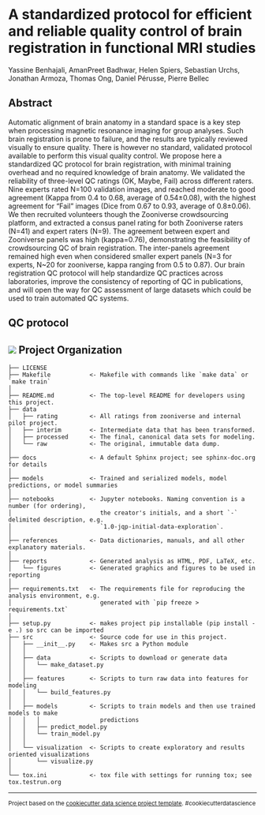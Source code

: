 A standardized protocol for efficient and reliable quality control of brain registration in functional MRI studies
==============================
Yassine Benhajali, AmanPreet Badhwar, Helen Spiers, Sebastian Urchs, Jonathan Armoza, Thomas Ong, Daniel Pérusse, Pierre Bellec

Abstract
---------
Automatic alignment of brain anatomy in a standard space is a key step when processing magnetic resonance imaging for group analyses. Such brain registration is prone to failure, and the results are typically reviewed visually to ensure quality. There is however no standard, validated protocol available to perform this visual quality control. We propose here a standardized QC protocol for brain registration, with minimal training overhead and no required knowledge of brain anatomy. We validated the reliability of three-level QC ratings (OK, Maybe, Fail) across different raters. Nine experts rated N=100 validation images, and reached moderate to good agreement (Kappa from 0.4 to 0.68, average of 0.54±0.08), with the highest agreement for “Fail” images (Dice from 0.67 to 0.93, average of 0.8±0.06). We then recruited volunteers though the Zooniverse crowdsourcing platform, and extracted a consus panel rating for both Zooniverse raters (N=41) and expert raters (N=9). The agreement between expert and Zooniverse panels was high (kappa=0.76), demonstrating the feasibility of crowdsourcing QC of brain registration. The inter-panels agreement remained high even when considered smaller expert panels (N=3 for experts, N~20 for zooniverse, kappa ranging from 0.5 to 0.87). Our brain registration QC protocol will help standardize QC practices across laboratories, improve the consistency of reporting of QC in publications, and will open the way for QC assessment of large datasets which could be used to train automated QC systems.

QC protocol
------------
![](https://github.com/SIMEXP/brain_match/blob/master/reports/figures/method/fig_visual_inspection_V5.png?raw=true)
Project Organization
------------

    ├── LICENSE
    ├── Makefile           <- Makefile with commands like `make data` or `make train`
    │
    ├── README.md          <- The top-level README for developers using this project.
    ├── data
    │   ├── rating         <- All ratings from zooniverse and internal pilot project.
    │   ├── interim        <- Intermediate data that has been transformed.
    │   ├── processed      <- The final, canonical data sets for modeling.
    │   └── raw            <- The original, immutable data dump.
    │
    ├── docs               <- A default Sphinx project; see sphinx-doc.org for details
    │
    ├── models             <- Trained and serialized models, model predictions, or model summaries
    │
    ├── notebooks          <- Jupyter notebooks. Naming convention is a number (for ordering),
    │                         the creator's initials, and a short `-` delimited description, e.g.
    │                         `1.0-jqp-initial-data-exploration`.
    │
    ├── references         <- Data dictionaries, manuals, and all other explanatory materials.
    │
    ├── reports            <- Generated analysis as HTML, PDF, LaTeX, etc.
    │   └── figures        <- Generated graphics and figures to be used in reporting
    │
    ├── requirements.txt   <- The requirements file for reproducing the analysis environment, e.g.
    │                         generated with `pip freeze > requirements.txt`
    │
    ├── setup.py           <- makes project pip installable (pip install -e .) so src can be imported
    ├── src                <- Source code for use in this project.
    │   ├── __init__.py    <- Makes src a Python module
    │   │
    │   ├── data           <- Scripts to download or generate data
    │   │   └── make_dataset.py
    │   │
    │   ├── features       <- Scripts to turn raw data into features for modeling
    │   │   └── build_features.py
    │   │
    │   ├── models         <- Scripts to train models and then use trained models to make
    │   │   │                 predictions
    │   │   ├── predict_model.py
    │   │   └── train_model.py
    │   │
    │   └── visualization  <- Scripts to create exploratory and results oriented visualizations
    │       └── visualize.py
    │
    └── tox.ini            <- tox file with settings for running tox; see tox.testrun.org


--------

<p><small>Project based on the <a target="_blank" href="https://drivendata.github.io/cookiecutter-data-science/">cookiecutter data science project template</a>. #cookiecutterdatascience</small></p>
